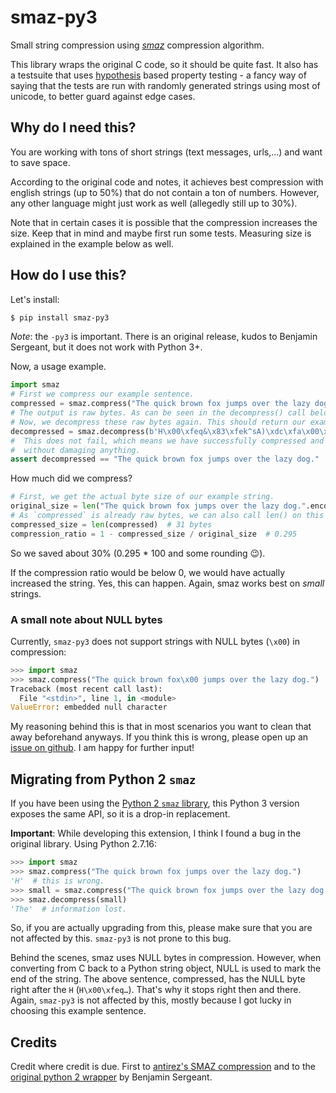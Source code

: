 # smaz-py3

Small string compression using [_smaz_](https://github.com/antirez/smaz) compression
algorithm.

This library wraps the original C code, so it should be quite fast. It also has a
testsuite that uses [hypothesis](https://hypothesis.readthedocs.io/en/latest/) based
property testing - a fancy way of saying that the tests are run with randomly
generated strings using most of unicode, to better guard against edge cases.

## Why do I need this?

You are working with tons of short strings (text messages, urls,...) and want to save
space.

According to the original code and notes, it achieves best compression with english
strings (up to 50%) that do not contain a ton of numbers. However, any other language
might just work as well (allegedly still up to 30%).

Note that in certain cases it is possible that the compression increases the size.
Keep that in mind and maybe first run some tests. Measuring size is explained in the
example below as well.

## How do I use this?

Let's install:

```sh
$ pip install smaz-py3
```

_Note_: the `-py3` is important. There is an original release, kudos to Benjamin
Sergeant, but it does not work with Python 3+.

Now, a usage example.

```python
import smaz
# First we compress our example sentence.
compressed = smaz.compress("The quick brown fox jumps over the lazy dog.")
# The output is raw bytes. As can be seen in the decompress() call below.
# Now, we decompress these raw bytes again. This should return our example sentence.
decompressed = smaz.decompress(b'H\x00\xfeq&\x83\xfek^sA)\xdc\xfa\x00\xfej&-<\x95\xe7\r\x0b\x89\xdbG\x18\x06;n')
#  This does not fail, which means we have successfully compressed and decompressed
#  without damaging anything.
assert decompressed == "The quick brown fox jumps over the lazy dog."
```

How much did we compress?

```python
# First, we get the actual byte size of our example string.
original_size = len("The quick brown fox jumps over the lazy dog.".encode("utf-8"))  # 44 bytes
# As `compressed` is already raw bytes, we can also call len() on this
compressed_size = len(compressed)  # 31 bytes
compression_ratio = 1 - compressed_size / original_size  # 0.295
```

So we saved about 30% (0.295 \* 100 and some rounding 😉).

If the compression ratio would be below 0, we would have actually increased the
string. Yes, this can happen. Again, smaz works best on _small_ strings.

### A small note about NULL bytes

Currently, `smaz-py3` does not support strings with NULL bytes (`\x00`) in compression:

```python
>>> import smaz
>>> smaz.compress("The quick brown fox\x00 jumps over the lazy dog.")
Traceback (most recent call last):
  File "<stdin>", line 1, in <module>
ValueError: embedded null character
```

My reasoning behind this is that in most scenarios you want to clean that away
beforehand anyways. If you think this is wrong, please open up an
[issue on github](https://github.com/originell/smaz-py3). I am happy for further input!

## Migrating from Python 2 `smaz`

If you have been using the [Python 2 `smaz` library](https://pypi.org/project/smaz/),
this Python 3 version exposes the same API, so it is a drop-in replacement.

**Important**: While developing this extension, I think I found a bug in the original
library. Using Python 2.7.16:

```python
>>> import smaz
>>> smaz.compress("The quick brown fox jumps over the lazy dog.")
'H'  # this is wrong.
>>> small = smaz.compress("The quick brown fox jumps over the lazy dog.")
>>> smaz.decompress(small)
'The'  # information lost.
```

So, if you are actually upgrading from this, please make sure that you are not
affected by this. `smaz-py3` is not prone to this bug.

Behind the scenes, smaz uses NULL bytes in compression. However, when converting from
C back to a Python string object, NULL is used to mark the end of the string. The
above sentence, compressed, has the NULL byte right after the `H` (`H\x00\xfeq…`).
That's why it stops right then and there. Again, `smaz-py3` is not affected by this,
mostly because I got lucky in choosing this example sentence.

## Credits

Credit where credit is due. First to [antirez's SMAZ compression](https://github.com/antirez/smaz)
and to the [original python 2 wrapper](https://pypi.org/project/smaz/) by Benjamin
Sergeant.

